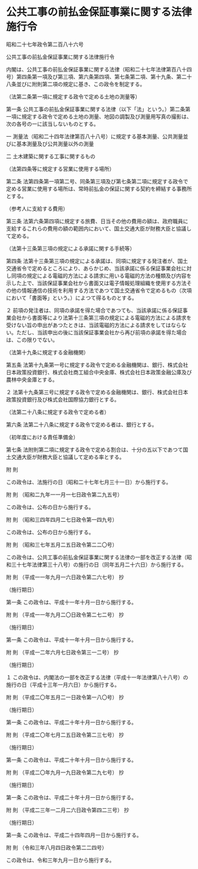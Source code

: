 # 公共工事の前払金保証事業に関する法律施行令

昭和二十七年政令第二百八十六号

公共工事の前払金保証事業に関する法律施行令

内閣は、公共工事の前払金保証事業に関する法律（昭和二十七年法律第百八十四号）第四条第一項及び第三項、第六条第四項、第七条第二項、第十九条、第二十八条並びに附則第二項の規定に基き、この政令を制定する。

（法第二条第一項に規定する政令で定める土地の測量等）

第一条 公共工事の前払金保証事業に関する法律（以下「法」という。）第二条第一項に規定する政令で定める土地の測量、地図の調製及び測量用写真の撮影は、次の各号の一に該当しないものとする。

一 測量法（昭和二十四年法律第百八十八号）に規定する基本測量、公共測量並びに基本測量及び公共測量以外の測量

二 土木建築に関する工事に関するもの

（法第四条等に規定する営業に使用する場所）

第二条 法第四条第一項第二号、同条第三項及び第七条第二項に規定する政令で定める営業に使用する場所は、常時前払金の保証に関する契約を締結する事務所とする。

（参考人に支給する費用）

第三条 法第六条第四項に規定する旅費、日当その他の費用の額は、政府職員に支給するこれらの費用の額の範囲内において、国土交通大臣が財務大臣と協議して定める。

（法第十三条第三項の規定による承諾に関する手続等）

第四条 法第十三条第三項の規定による承諾は、同項に規定する発注者が、国土交通省令で定めるところにより、あらかじめ、当該承諾に係る保証事業会社に対し同項の規定による電磁的方法による請求に用いる電磁的方法の種類及び内容を示した上で、当該保証事業会社から書面又は電子情報処理組織を使用する方法その他の情報通信の技術を利用する方法であつて国土交通省令で定めるもの（次項において「書面等」という。）によつて得るものとする。

２ 前項の発注者は、同項の承諾を得た場合であつても、当該承諾に係る保証事業会社から書面等により法第十三条第三項の規定による電磁的方法による請求を受けない旨の申出があつたときは、当該電磁的方法による請求をしてはならない。ただし、当該申出の後に当該保証事業会社から再び前項の承諾を得た場合は、この限りでない。

（法第十九条に規定する金融機関）

第五条 法第十九条第一号に規定する政令で定める金融機関は、銀行、株式会社日本政策投資銀行、株式会社商工組合中央金庫、株式会社日本政策金融公庫及び農林中央金庫とする。

２ 法第十九条第三号に規定する政令で定める金融機関は、銀行、株式会社日本政策投資銀行及び株式会社国際協力銀行とする。

（法第二十八条に規定する政令で定める者）

第六条 法第二十八条に規定する政令で定める者は、銀行とする。

（初年度における責任準備金）

第七条 法附則第二項に規定する政令で定める割合は、十分の五以下であつて国土交通大臣が財務大臣と協議して定める率とする。

附 則

この政令は、法施行の日（昭和二十七年七月三十一日）から施行する。

附 則 （昭和二九年一一月一七日政令第二九五号）

この政令は、公布の日から施行する。

附 則 （昭和三四年四月二七日政令第一四九号）

この政令は、公布の日から施行する。

附 則 （昭和三七年五月二五日政令第二二〇号）

この政令は、公共工事の前払金保証事業に関する法律の一部を改正する法律（昭和三十七年法律第三十八号）の施行の日（同年五月二十六日）から施行する。

附 則 （平成一一年九月一六日政令第二六七号） 抄

（施行期日）

第一条 この政令は、平成十一年十月一日から施行する。

附 則 （平成一一年九月二〇日政令第二七二号） 抄

（施行期日）

第一条 この政令は、平成十一年十月一日から施行する。

附 則 （平成一二年六月七日政令第三一二号） 抄

（施行期日）

１ この政令は、内閣法の一部を改正する法律（平成十一年法律第八十八号）の施行の日（平成十三年一月六日）から施行する。

附 則 （平成二〇年五月二一日政令第一八〇号） 抄

（施行期日）

第一条 この政令は、平成二十年十月一日から施行する。

附 則 （平成二〇年七月二五日政令第二三七号） 抄

（施行期日）

第一条 この政令は、平成二十年十月一日から施行する。

附 則 （平成二〇年九月一九日政令第二九七号） 抄

（施行期日）

第一条 この政令は、平成二十年十月一日から施行する。

附 則 （平成二三年一二月二六日政令第四二三号） 抄

（施行期日）

第一条 この政令は、平成二十四年四月一日から施行する。

附 則 （令和三年八月四日政令第二二四号）

この政令は、令和三年九月一日から施行する。
